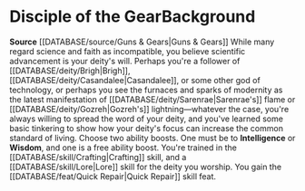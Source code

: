 ﻿---
ability:
- Intelligence
- Wisdom
ability_boost:
- Intelligence
- Wisdom
feat: '[[DATABASE/feat/Quick Repair|Quick Repair]]'
id: '253'
name: Disciple of the Gear
prerequisite: null
rarity: Common
rus_type_level: null
skill:
- '[[DATABASE/skill/Crafting|Crafting]]'
- '[[DATABASE/skill/Lore|Lore]] forthe deity you worship.'
source: '[[DATABASE/source/Guns & Gears|Guns & Gears]]'
subcategory: general
trait: null
type: Background

---
# Disciple of the Gear<span class="item-type">Background</span>

**Source** [[DATABASE/source/Guns & Gears|Guns & Gears]]
While many regard science and faith as incompatible, you believe scientific advancement is your deity's will. Perhaps you're a follower of [[DATABASE/deity/Brigh|Brigh]], [[DATABASE/deity/Casandalee|Casandalee]], or some other god of technology, or perhaps you see the furnaces and sparks of modernity as the latest manifestation of [[DATABASE/deity/Sarenrae|Sarenrae's]] flame or [[DATABASE/deity/Gozreh|Gozreh's]] lightning—whatever the case, you're always willing to spread the word of your deity, and you've learned some basic tinkering to show how your deity's focus can increase the common standard of living.
Choose two ability boosts. One must be to **Intelligence** or **Wisdom**, and one is a free ability boost.
You're trained in the [[DATABASE/skill/Crafting|Crafting]] skill, and a [[DATABASE/skill/Lore|Lore]] skill for the deity you worship. You gain the [[DATABASE/feat/Quick Repair|Quick Repair]] skill feat.
